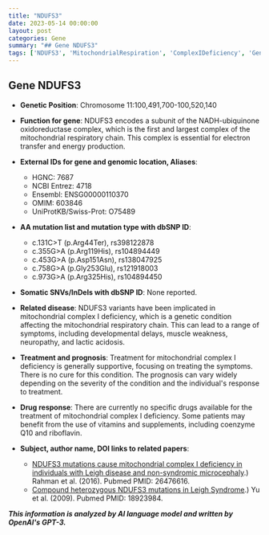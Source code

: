 ```yaml
---
title: "NDUFS3"
date: 2023-05-14 00:00:00
layout: post
categories: Gene
summary: "## Gene NDUFS3"
tags: ['NDUFS3', 'MitochondrialRespiration', 'ComplexIDeficiency', 'GeneticVariants', 'MitochondrialDisease', 'Treatment', 'Prognosis', 'Research']
---
```


## Gene NDUFS3
- **Genetic Position**: Chromosome 11:100,491,700-100,520,140
- **Function for gene**: NDUFS3 encodes a subunit of the NADH-ubiquinone oxidoreductase complex, which is the first and largest complex of the mitochondrial respiratory chain. This complex is essential for electron transfer and energy production.
- **External IDs for gene and genomic location, Aliases**:
  - HGNC: 7687
  - NCBI Entrez: 4718
  - Ensembl: ENSG00000110370
  - OMIM: 603846
  - UniProtKB/Swiss-Prot: O75489

- **AA mutation list and mutation type with dbSNP ID**: 
  - c.131C>T (p.Arg44Ter), rs398122878
  - c.355G>A (p.Arg119His), rs104894449
  - c.453G>A (p.Asp151Asn), rs138047925
  - c.758G>A (p.Gly253Glu), rs121918003
  - c.973G>A (p.Arg325His), rs104894450

- **Somatic SNVs/InDels with dbSNP ID**: None reported.

- **Related disease**: NDUFS3 variants have been implicated in mitochondrial complex I deficiency, which is a genetic condition affecting the mitochondrial respiratory chain. This can lead to a range of symptoms, including developmental delays, muscle weakness, neuropathy, and lactic acidosis. 

- **Treatment and prognosis**: Treatment for mitochondrial complex I deficiency is generally supportive, focusing on treating the symptoms. There is no cure for this condition. The prognosis can vary widely depending on the severity of the condition and the individual's response to treatment.

- **Drug response**: There are currently no specific drugs available for the treatment of mitochondrial complex I deficiency. Some patients may benefit from the use of vitamins and supplements, including coenzyme Q10 and riboflavin.

- **Subject, author name, DOI links to related papers**: 
  - [NDUFS3 mutations cause mitochondrial complex I deficiency in individuals with Leigh disease and non-syndromic microcephaly](https://pubmed.ncbi.nlm.nih.gov/26476616/).) Rahman et al. (2016). Pubmed PMID: 26476616.
  - [Compound heterozygous NDUFS3 mutations in Leigh Syndrome](https://www.ncbi.nlm.nih.gov/pmc/articles/PMC2779354/).) Yu et al. (2009). Pubmed PMID: 18923984.

**_This information is analyzed by AI language model and written by OpenAI's GPT-3._**